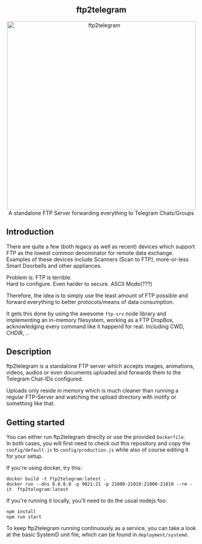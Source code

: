 <div align="center">
    <h2>ftp2telegram</h2>
    <img src="https://github.com/schinken/ftp2telegram/blob/master/assets/ftp2telegram.svg" width="500" alt="ftp2telegram">
    <div>A standalone FTP Server forwarding everything to Telegram Chats/Groups</div>
</div>


## Introduction

There are quite a few (both legacy as well as recent) devices which support FTP as the lowest common denominator for remote data exchange.<br/>
Examples of these devices include Scanners (Scan to FTP), more-or-less Smart Doorbells and other appliances.

Problem is: FTP is terrible.<br/>
Hard to configure. Even harder to secure. ASCII Mode(???)

Therefore, the idea is to simply use the least amount of FTP possible and forward everything to better protocols/means of data consumption.

It gets this done by using the awesome `ftp-srv` node library and implementing an in-memory filesystem, working as a FTP DropBox, acknowledging every command like it happend for real. Including CWD, CHDIR, .. 

## Description

ftp2telegram is a standalone FTP server which accepts images, animations, videos, audios or even documents uploaded and forwards them to
the Telegram Chat-IDs configured.

Uploads only reside in memory which is much cleaner than running a regular FTP-Server and watching the upload directory with inotify or something like that.

## Getting started

You can either run ftp2telegram directly or use the provided `Dockerfile`.<br/>
In both cases, you will first need to check out this repository and copy the `config/default.js` to `config/production.js` while also of course editing it for your setup.

If you're using docker, try this:

```
docker build -t ftp2telegram:latest .
docker run --dns 8.8.8.8 -p 9021:21 -p 21000-21010:21000-21010 --rm -it  ftp2telegram:latest
```

If you're running it locally, you'll need to do the usual nodejs foo:

```
npm install
npm run start
```

To keep ftp2telegram running continuously as a service, you can take a look at the basic SystemD unit file, which can be found in `deployment/systemd`.




